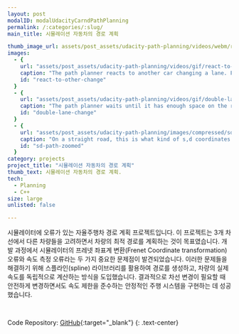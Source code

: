 ```yaml
---
layout: post
modalID: modalUdacityCarndPathPlanning
permalink: /:categories/:slug/
main_title: 시뮬레이션 자동차의 경로 계획

thumb_image_url: assets/post_assets/udacity-path-planning/videos/webm/react-to-other-change.webm
images:
  - {
    url: "assets/post_assets/udacity-path-planning/videos/gif/react-to-other-change.gif",
    caption: "The path planner reacts to another car changing a lane. Full video: https://www.youtube.com/watch?v=VBae1-AQLpY",
    id: "react-to-other-change"
  }
  - {
    url: "assets/post_assets/udacity-path-planning/videos/gif/double-lane-change.gif",
    caption: "The path planner waits until it has enough space on the right, and then changes a lane. Because the right lane is free, it changes again. Full video: https://www.youtube.com/watch?v=VBae1-AQLpY",
    id: "double-lane-change"
  }
  - {
    url: "assets/post_assets/udacity-path-planning/images/compressed/sd-path-zoomed.png",
    caption: "On a straight road, this is what kind of s,d coordinates getFrenet sometimes returns, hence the difficulties I've had.",
    id: "sd-path-zoomed"
  }
category: projects
project_title: "시뮬레이션 자동차의 경로 계획"
thumb_text: 시뮬레이션 자동차의 경로 계획.
tech:
  - Planning
  - C++
size: large
unlisted: false

---
```


<div class="post-content-markdown">

시뮬레이터에 오류가 있는 자율주행차 경로 계획 프로젝트입니다. 이 프로젝트는 3개 차선에서 다른 차량들을 고려하면서 차량의 최적 경로를 계획하는 것이 목표였습니다. 개발 과정에서 시뮬레이터의 프레넷 좌표계 변환(Frenet Coordinate transformation) 오류와 속도 측정 오류라는 두 가지 중요한 문제점이 발견되었습니다. 이러한 문제들을 해결하기 위해 스플라인(spline) 라이브러리를 활용하여 경로를 생성하고, 차량의 실제 속도를 독립적으로 계산하는 방식을 도입했습니다. 결과적으로 차선 변경이 필요할 때 안전하게 변경하면서도 속도 제한을 준수하는 안정적인 주행 시스템을 구현하는 데 성공했습니다.

<br>

Code Repository: [GitHub](https://github.com/Harry-KIT/CarND-Path-Planning-Project){:target="_blank"}
{: .text-center}

</div>
